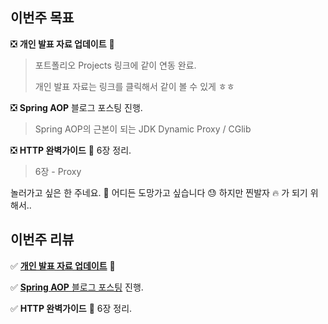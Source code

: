 ## 이번주 목표

:negative_squared_cross_mark: **개인 발표 자료 업데이트** :pencil:  ​

> 포트폴리오 Projects 링크에 같이 연동 완료. 
>
> 개인 발표 자료는 링크를 클릭해서 같이 볼 수 있게 ㅎㅎ

:negative_squared_cross_mark: **Spring AOP** 블로그 포스팅 진행. 

> Spring AOP의 근본이 되는 JDK Dynamic Proxy / CGlib 

:negative_squared_cross_mark: **HTTP 완벽가이드** :blue_book: 6장 정리. 

> 6장 - Proxy

놀러가고 싶은 한 주네요. :bus: 어디든 도망가고 싶습니다 :sweat: 하지만 찐발자 :fire: 가 되기 위해서..   



## 이번주 리뷰

:white_check_mark: [**개인 발표 자료 업데이트**](https://github.com/huisam-Presentation) :pencil:  ​

:white_check_mark: [**Spring AOP** 블로그 포스팅](https://huisam.tistory.com/entry/springAOP) 진행. 

:white_check_mark: **HTTP 완벽가이드** :blue_book: 6장 정리. 



